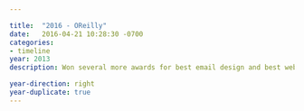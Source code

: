 ```yaml
---

title:  "2016 - OReilly"
date:   2016-04-21 10:28:30 -0700
categories:
- timeline
year: 2013
description: Won several more awards for best email design and best website design.

year-direction: right
year-duplicate: true
---
```

